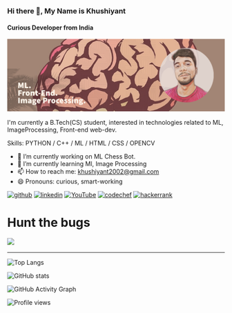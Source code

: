 ### Hi there 👋, My Name is Khushiyant
#### Curious Developer from India
![Curious Developer from India](https://github.com/Khushiyant/Khushiyant/blob/main/My_Post.png)

I'm currently a B.Tech(CS) student, interested in technologies related to ML, ImageProcessing, Front-end web-dev.

Skills: PYTHON / C++ / ML / HTML / CSS / OPENCV

- 🔭 I’m currently working on ML Chess Bot. 
- 🌱 I’m currently learning Ml, Image Processing 
- 📫 How to reach me: khushiyant2002@gmail.com 
- 😄 Pronouns: curious, smart-working 


[<img src='https://cdn.jsdelivr.net/npm/simple-icons@3.0.1/icons/github.svg' alt='github' height='40'>](https://github.com/khushiyant)  [<img src='https://cdn.jsdelivr.net/npm/simple-icons@3.0.1/icons/linkedin.svg' alt='linkedin' height='40'>](https://www.linkedin.com/in/khushiyant/)  [<img src='https://cdn.jsdelivr.net/npm/simple-icons@3.0.1/icons/youtube.svg' alt='YouTube' height='40'>](https://www.youtube.com/channel/UC4ytWaxtB08htS55LYMiGuw)  [<img src='https://cdn.jsdelivr.net/npm/simple-icons@3.0.1/icons/codechef.svg' alt='codechef' height='40'>](https://www.codechef.com/users/khushiyant)  [<img src='https://cdn.jsdelivr.net/npm/simple-icons@3.0.1/icons/hackerrank.svg' alt='hackerrank' height='40'>](https://www.hackerrank.com/khushiyant2002)  

<h1>Hunt the bugs</h1>
<img src="https://cdn.dribbble.com/users/2147021/screenshots/4704853/managertyping.gif" height='300'>
<hr/>

![Top Langs](https://github-readme-stats.vercel.app/api/top-langs/?username=khushiyant)

![GitHub stats](https://github-readme-stats.vercel.app/api?username=khushiyant&show_icons=true)  

![GitHub Activity Graph](https://activity-graph.herokuapp.com/graph?username=khushiyant)  

![Profile views](https://gpvc.arturio.dev/khushiyant)  
